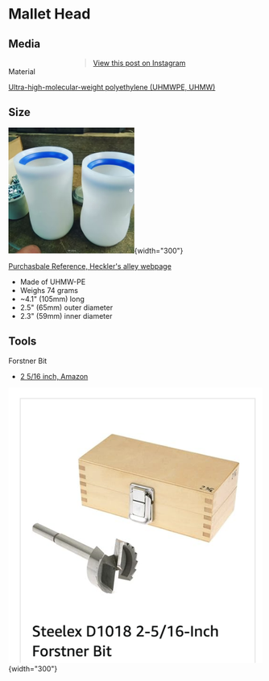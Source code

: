 # Mallet Head

## Media

<div style="display: flex; justify-content: center;">        
  <blockquote class="instagram-media" 
    data-instgrm-permalink="https://www.instagram.com/reel/DIN23ZpupiH/?igsh=MzFoeWlpcm15cG1o" 
    data-instgrm-version="14" 
    style="max-width:540px; margin:auto; text-align: center;">
    <a href="https://www.instagram.com/reel/DIN23ZpupiH/?igsh=MzFoeWlpcm15cG1o" target="_blank">View this post on Instagram</a>
  </blockquote>
  <script async src="https://www.instagram.com/embed.js"></script>
</div

## Material

[Ultra-high-molecular-weight polyethylene (UHMWPE, UHMW)](https://en.wikipedia.org/wiki/Ultra-high-molecular-weight_polyethylene)

## Size

![alt text](image-1.png){width="300"}

[Purchasbale Reference, Heckler's alley webpage](https://hecklersalley.com/collections/bike-polo-heads/products/simone-105a)

- Made of UHMW-PE
- Weighs 74 grams
- ~4.1" (105mm) long
- 2.5" (65mm) outer diameter
- 2.3" (59mm) inner diameter

## Tools

Forstner Bit 

- [2 5/16 inch, Amazon](https://www.amazon.com/gp/product/B0000DD1LI/ref=ox_sc_saved_image_7?smid=&psc=1)

![alt text](image.png){width="300"}